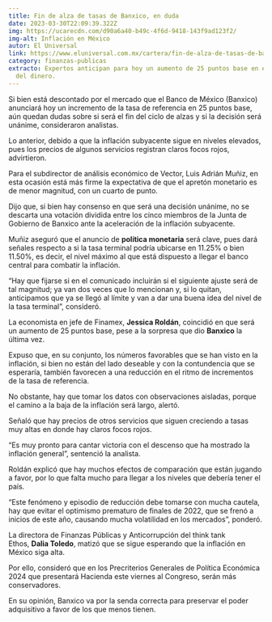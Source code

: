 ```yaml
---
title: Fin de alza de tasas de Banxico, en duda
date: 2023-03-30T22:09:39.322Z
img: https://ucarecdn.com/d90a6a40-b49c-4f6d-9418-143f9ad123f2/
img-alt: Inflación en México
autor: El Universal
link: https://www.eluniversal.com.mx/cartera/fin-de-alza-de-tasas-de-banxico-en-duda/
category: finanzas-publicas
extracto: Expertos anticipan para hoy un aumento de 25 puntos base en el costo
  del dinero.
---
```

Si bien está descontado por el mercado que el Banco de México (Banxico) anunciará hoy un incremento de la tasa de referencia en 25 puntos base, aún quedan dudas sobre si será el fin del ciclo de alzas y si la decisión será unánime, consideraron analistas.

Lo anterior, debido a que la inflación subyacente sigue en niveles elevados, pues los precios de algunos servicios registran claros focos rojos, advirtieron.

Para el subdirector de análisis económico de Vector, Luis Adrián Muñiz, en esta ocasión está más firme la expectativa de que el apretón monetario es de menor magnitud, con un cuarto de punto.

Dijo que, si bien hay consenso en que será una decisión unánime, no se descarta una votación dividida entre los cinco miembros de la Junta de Gobierno de Banxico ante la aceleración de la inflación subyacente.

Muñiz aseguró que el anuncio de **política monetaria** será clave, pues dará señales respecto a si la tasa terminal podría ubicarse en 11.25% o bien 11.50%, es decir, el nivel máximo al que está dispuesto a llegar el banco central para combatir la inflación.

“Hay que fijarse si en el comunicado incluirán si el siguiente ajuste será de tal magnitud; ya van dos veces que lo mencionan y, si lo quitan, anticipamos que ya se llegó al límite y van a dar una buena idea del nivel de la tasa terminal”, consideró.

La economista en jefe de Finamex, **Jessica Roldán**, coincidió en que será un aumento de 25 puntos base, pese a la sorpresa que dio **Banxico** la última vez.

Expuso que, en su conjunto, los números favorables que se han visto en la inflación, si bien no están del lado deseable y con la contundencia que se esperaría, también favorecen a una reducción en el ritmo de incrementos de la tasa de referencia.

No obstante, hay que tomar los datos con observaciones aisladas, porque el camino a la baja de la inflación será largo, alertó.

Señaló que hay precios de otros servicios que siguen creciendo a tasas muy altas en donde hay claros focos rojos.

“Es muy pronto para cantar victoria con el descenso que ha mostrado la inflación general”, sentenció la analista.

Roldán explicó que hay muchos efectos de comparación que están jugando a favor, por lo que falta mucho para llegar a los niveles que debería tener el país.

“Este fenómeno y episodio de reducción debe tomarse con mucha cautela, hay que evitar el optimismo prematuro de finales de 2022, que se frenó a inicios de este año, causando mucha volatilidad en los mercados”, ponderó.

La directora de Finanzas Públicas y Anticorrupción del think tank Ethos, **Dalia Toledo**, matizó que se sigue esperando que la inflación en México siga alta.

Por ello, consideró que en los Precriterios Generales de Política Económica 2024 que presentará Hacienda este viernes al Congreso, serán más conservadores.

En su opinión, Banxico va por la senda correcta para preservar el poder adquisitivo a favor de los que menos tienen.